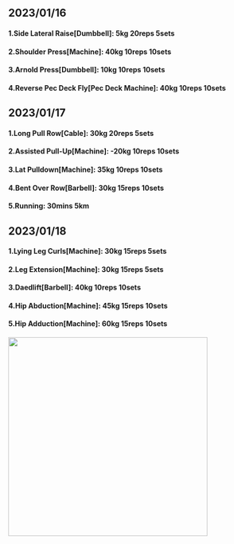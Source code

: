 ## 2023/01/16
#### 1.Side Lateral Raise\[Dumbbell\]: 5kg 20reps 5sets
#### 2.Shoulder Press\[Machine\]: 40kg 10reps 10sets
#### 3.Arnold Press\[Dumbbell\]: 10kg 10reps 10sets
#### 4.Reverse Pec Deck Fly\[Pec Deck Machine\]: 40kg 10reps 10sets

## 2023/01/17
#### 1.Long Pull Row\[Cable\]: 30kg 20reps 5sets
#### 2.Assisted Pull-Up\[Machine\]: -20kg 10reps 10sets
#### 3.Lat Pulldown\[Machine\]: 35kg 10reps 10sets
#### 4.Bent Over Row\[Barbell\]: 30kg 15reps 10sets
#### 5.Running: 30mins 5km

## 2023/01/18
#### 1.Lying Leg Curls\[Machine\]: 30kg 15reps 5sets
#### 2.Leg Extension\[Machine\]: 30kg 15reps 5sets
#### 3.Daedlift\[Barbell\]: 40kg 10reps 10sets
#### 4.Hip Abduction\[Machine\]: 45kg 15reps 10sets
#### 5.Hip Adduction\[Machine\]: 60kg 15reps 10sets


<img src='../_resources/__072.png' width='400px' />
